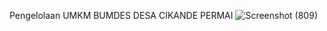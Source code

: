 Pengelolaan UMKM BUMDES DESA CIKANDE PERMAI
![Screenshot (809)](https://github.com/Efa-Isnawati/bumdes-umkmciper/assets/71754858/b193b891-13b6-4d4c-b588-2fdbb9b39740)



